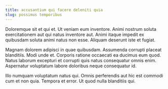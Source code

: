 ```yaml
---
title: accusantium qui facere deleniti quia
slug: possimus temporibus
---
```


Doloremque sit et qui et. Ut veniam eum inventore. Animi nostrum soluta exercitationem aut qui natus inventore aut. Animi itaque impedit ex quibusdam soluta animi natus non esse. Aliquam deserunt iste et fugiat.

Magnam dolorem adipisci in quae quibusdam. Assumenda corrupti placeat blanditiis. Modi unde et. Corporis ratione occaecati ea ducimus eum quod. Natus laborum excepturi et corrupti quis natus consequatur omnis enim. Aspernatur voluptatum labore doloribus neque consequatur id.

Illo numquam voluptatum natus qui. Omnis perferendis aut hic est commodi cum et non quia. Tempora et error. Ut quod nulla blanditiis qui.
